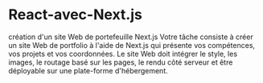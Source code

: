 # React-avec-Next.js
 création d'un site Web de portefeuille Next.js
 Votre tâche consiste à créer un site Web de portfolio à l'aide de Next.js qui présente vos compétences, vos projets et vos coordonnées. Le site Web doit intégrer le style, les images, le routage basé sur les pages, le rendu côté serveur et être déployable sur une plate-forme d'hébergement.
